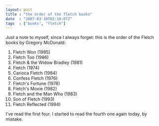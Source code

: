 ```yaml
---
layout: post
title : "the order of the fletch books"
date  : "2007-03-30T02:10:07Z"
tags  : ["books", "fletch"]
---
```

Just a note to myself, since I always forget: this is the order of the Fletch
books by Gregory McDonald:

1. Fletch Won (1985)
2. Fletch Too (1986)
3. Fletch & the Widow Bradley (1981)
4. Fletch (1974)
5. Carioca Fletch (1984)
6. Confess Fletch (1976)
7. Fletch's Fortune (1978)
8. Fletch's Moxie (1982)
9. Fletch and the Man Who (1983)
10. Son of Fletch (1993)
11. Fletch Reflected (1994)

I've read the first four.  I started to read the fourth one again today, by
mistake.


